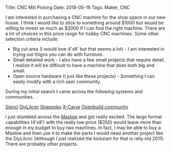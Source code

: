 Title: CNC Mill Picking
Date: 2018-05-18
Tags: Maker, CNC

I am interested in purchasing a CNC machine for the shop space in our new house.  I think I would like to stick to something around $1000 but would be willing to invest as much as $2000 if I can find the right machine.  There are a lot of choices in this price range for hobby CNC machines.  Some other selection criteria include:

- Big cut area (I would love 4'x8' but that seems a lot) - I am interested in trying out thigns you can do with furniture.
- Small detailed work - I also have a few small projects that require detail.  I realize it will be difficult to have a machine that does both big and small.
- Open source hardware (I just like these projects) - Something I can easily modify with a rich user community.

During my initial search I came across the following systems and communities.

[Sienci](//sienci.com/product/sienci-mill-one-kit/)
[DiyLilcnc](//diylilcnc.org/bigshoulders/)
[Shapeoko](//carbide3d.com/shapeoko/)
[X-Carve](//www.inventables.com/technologies/x-carve/)
[Openbuild community](//openbuilds.com/?category=cartesian-style-cnc&id=287)

I just stumbled across the [Maslow](//www.maslowcnc.com/) and got really excited. The large format capabilities (4'x8') with the really low price ($350) would leave more than enough in my budget to buy two machines.  In fact, I may be able to buy a Maslow and then use it to make the parts I would need another project like the DiyLilcnc (Although I just realized the kickstart for that is relly old 2011).  There are probably other projects.
